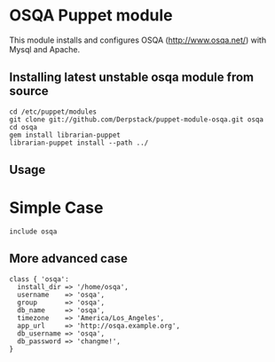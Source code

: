 OSQA Puppet module
==================

This module installs and configures OSQA (http://www.osqa.net/) with Mysql and Apache.

## Installing latest unstable osqa module from source

    cd /etc/puppet/modules
    git clone git://github.com/Derpstack/puppet-module-osqa.git osqa
    cd osqa
    gem install librarian-puppet
    librarian-puppet install --path ../
    
## Usage

# Simple Case

```puppet
include osqa

```

## More advanced case

```puppet
class { 'osqa': 
  install_dir => '/home/osqa',
  username    => 'osqa',
  group       => 'osqa',
  db_name     => 'osqa',
  timezone    => 'America/Los_Angeles',
  app_url     => 'http://osqa.example.org',
  db_username => 'osqa',
  db_password => 'changme!',
}

```
